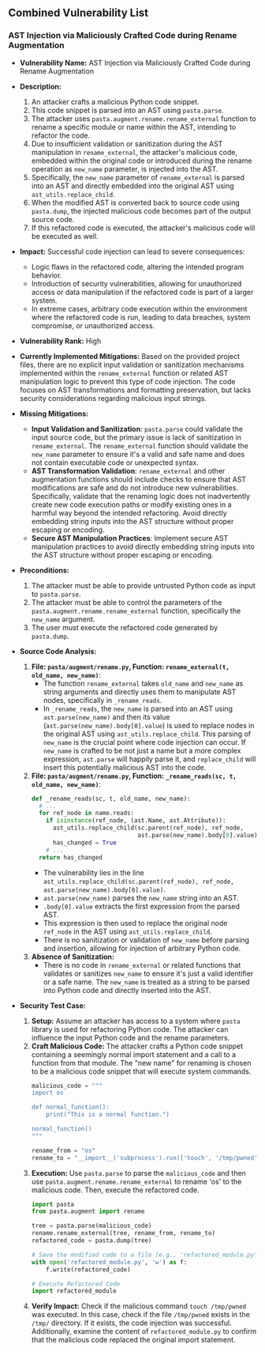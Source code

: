 ## Combined Vulnerability List

### AST Injection via Maliciously Crafted Code during Rename Augmentation

* **Vulnerability Name:** AST Injection via Maliciously Crafted Code during Rename Augmentation

* **Description:**
    1. An attacker crafts a malicious Python code snippet.
    2. This code snippet is parsed into an AST using `pasta.parse`.
    3. The attacker uses `pasta.augment.rename.rename_external` function to rename a specific module or name within the AST, intending to refactor the code.
    4. Due to insufficient validation or sanitization during the AST manipulation in `rename_external`, the attacker's malicious code, embedded within the original code or introduced during the rename operation as `new_name` parameter, is injected into the AST.
    5. Specifically, the `new_name` parameter of `rename_external` is parsed into an AST and directly embedded into the original AST using `ast_utils.replace_child`.
    6. When the modified AST is converted back to source code using `pasta.dump`, the injected malicious code becomes part of the output source code.
    7. If this refactored code is executed, the attacker's malicious code will be executed as well.

* **Impact:**
    Successful code injection can lead to severe consequences:
    - Logic flaws in the refactored code, altering the intended program behavior.
    - Introduction of security vulnerabilities, allowing for unauthorized access or data manipulation if the refactored code is part of a larger system.
    - In extreme cases, arbitrary code execution within the environment where the refactored code is run, leading to data breaches, system compromise, or unauthorized access.

* **Vulnerability Rank:** High

* **Currently Implemented Mitigations:**
    Based on the provided project files, there are no explicit input validation or sanitization mechanisms implemented within the `rename_external` function or related AST manipulation logic to prevent this type of code injection. The code focuses on AST transformations and formatting preservation, but lacks security considerations regarding malicious input strings.

* **Missing Mitigations:**
    - **Input Validation and Sanitization**:  `pasta.parse` could validate the input source code, but the primary issue is lack of sanitization in `rename_external`. The `rename_external` function should validate the `new_name` parameter to ensure it's a valid and safe name and does not contain executable code or unexpected syntax.
    - **AST Transformation Validation**: `rename_external` and other augmentation functions should include checks to ensure that AST modifications are safe and do not introduce new vulnerabilities. Specifically, validate that the renaming logic does not inadvertently create new code execution paths or modify existing ones in a harmful way beyond the intended refactoring.  Avoid directly embedding string inputs into the AST structure without proper escaping or encoding.
    - **Secure AST Manipulation Practices**: Implement secure AST manipulation practices to avoid directly embedding string inputs into the AST structure without proper escaping or encoding.

* **Preconditions:**
    1. The attacker must be able to provide untrusted Python code as input to `pasta.parse`.
    2. The attacker must be able to control the parameters of the `pasta.augment.rename.rename_external` function, specifically the `new_name` argument.
    3. The user must execute the refactored code generated by `pasta.dump`.

* **Source Code Analysis:**
    1. **File: `pasta/augment/rename.py`, Function: `rename_external(t, old_name, new_name)`**:
        - The function `rename_external` takes `old_name` and `new_name` as string arguments and directly uses them to manipulate AST nodes, specifically in `_rename_reads`.
        - In `_rename_reads`, the `new_name` is parsed into an AST using `ast.parse(new_name)` and then its value (`ast.parse(new_name).body[0].value`) is used to replace nodes in the original AST using `ast_utils.replace_child`. This parsing of `new_name` is the crucial point where code injection can occur. If `new_name` is crafted to be not just a name but a more complex expression, `ast.parse` will happily parse it, and `replace_child` will insert this potentially malicious AST into the code.
    2. **File: `pasta/augment/rename.py`, Function: `_rename_reads(sc, t, old_name, new_name)`**:
        ```python
        def _rename_reads(sc, t, old_name, new_name):
          # ...
          for ref_node in name.reads:
            if isinstance(ref_node, (ast.Name, ast.Attribute)):
              ast_utils.replace_child(sc.parent(ref_node), ref_node,
                                      ast.parse(new_name).body[0].value) # Injects new AST from string
              has_changed = True
            # ...
          return has_changed
        ```
        - The vulnerability lies in the line `ast_utils.replace_child(sc.parent(ref_node), ref_node, ast.parse(new_name).body[0].value)`.
        - `ast.parse(new_name)` parses the `new_name` string into an AST.
        - `.body[0].value` extracts the first expression from the parsed AST.
        - This expression is then used to replace the original node `ref_node` in the AST using `ast_utils.replace_child`.
        - There is no sanitization or validation of `new_name` before parsing and insertion, allowing for injection of arbitrary Python code.
    3. **Absence of Sanitization:**
        - There is no code in `rename_external` or related functions that validates or sanitizes `new_name` to ensure it's just a valid identifier or a safe name. The `new_name` is treated as a string to be parsed into Python code and directly inserted into the AST.

* **Security Test Case:**
    1. **Setup:** Assume an attacker has access to a system where `pasta` library is used for refactoring Python code. The attacker can influence the input Python code and the rename parameters.
    2. **Craft Malicious Code:** The attacker crafts a Python code snippet containing a seemingly normal import statement and a call to a function from that module. The "new name" for renaming is chosen to be a malicious code snippet that will execute system commands.
        ```python
        malicious_code = """
        import os

        def normal_function():
            print("This is a normal function.")

        normal_function()
        """

        rename_from = "os"
        rename_to = "__import__('subprocess').run(['touch', '/tmp/pwned'], check=True)" # Malicious code injection
        ```
    3. **Execution:** Use `pasta.parse` to parse the `malicious_code` and then use `pasta.augment.rename.rename_external` to rename 'os' to the malicious code. Then, execute the refactored code.
        ```python
        import pasta
        from pasta.augment import rename

        tree = pasta.parse(malicious_code)
        rename.rename_external(tree, rename_from, rename_to)
        refactored_code = pasta.dump(tree)

        # Save the modified code to a file (e.g., 'refactored_module.py')
        with open('refactored_module.py', 'w') as f:
            f.write(refactored_code)

        # Execute Refactored Code
        import refactored_module
        ```
    4. **Verify Impact:** Check if the malicious command `touch /tmp/pwned` was executed. In this case, check if the file `/tmp/pwned` exists in the `/tmp/` directory. If it exists, the code injection was successful. Additionally, examine the content of `refactored_module.py` to confirm that the malicious code replaced the original import statement.
